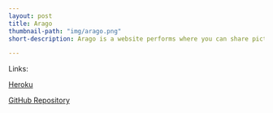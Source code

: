 ```yaml
---
layout: post
title: Arago
thumbnail-path: "img/arago.png"
short-description: Arago is a website performs where you can share pictures like Instagram.

---
```

Links:

<p><a href="https://arago.herokuapp.com">Heroku</a></p>
<p><a href="https://github.com/couentine/arago">GitHub Repository</a></p>
